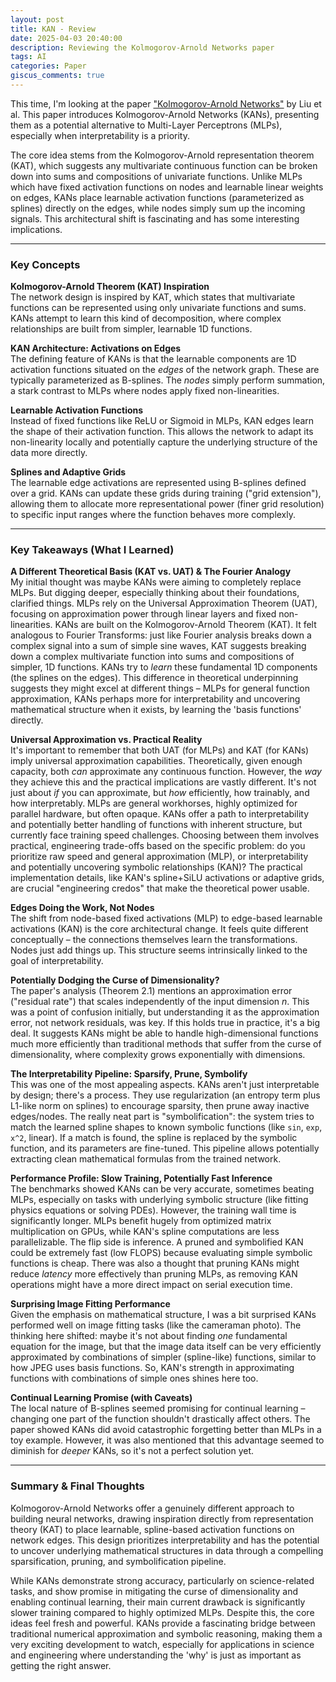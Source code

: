 ```yaml
---
layout: post
title: KAN - Review
date: 2025-04-03 20:40:00
description: Reviewing the Kolmogorov-Arnold Networks paper
tags: AI
categories: Paper
giscus_comments: true
---
```


This time, I'm looking at the paper ["Kolmogorov-Arnold Networks"](https://arxiv.org/abs/2404.19756) by Liu et al. This paper introduces Kolmogorov-Arnold Networks (KANs), presenting them as a potential alternative to Multi-Layer Perceptrons (MLPs), especially when interpretability is a priority.

The core idea stems from the Kolmogorov-Arnold representation theorem (KAT), which suggests any multivariate continuous function can be broken down into sums and compositions of univariate functions. Unlike MLPs which have fixed activation functions on nodes and learnable linear weights on edges, KANs place learnable activation functions (parameterized as splines) directly on the edges, while nodes simply sum up the incoming signals. This architectural shift is fascinating and has some interesting implications.

---

### Key Concepts

**Kolmogorov-Arnold Theorem (KAT) Inspiration**  
The network design is inspired by KAT, which states that multivariate functions can be represented using only univariate functions and sums. KANs attempt to learn this kind of decomposition, where complex relationships are built from simpler, learnable 1D functions.

**KAN Architecture: Activations on Edges**  
The defining feature of KANs is that the learnable components are 1D activation functions situated on the *edges* of the network graph. These are typically parameterized as B-splines. The *nodes* simply perform summation, a stark contrast to MLPs where nodes apply fixed non-linearities.

**Learnable Activation Functions**  
Instead of fixed functions like ReLU or Sigmoid in MLPs, KAN edges learn the shape of their activation function. This allows the network to adapt its non-linearity locally and potentially capture the underlying structure of the data more directly.

**Splines and Adaptive Grids**  
The learnable edge activations are represented using B-splines defined over a grid. KANs can update these grids during training ("grid extension"), allowing them to allocate more representational power (finer grid resolution) to specific input ranges where the function behaves more complexly.

---

### Key Takeaways (What I Learned)

**A Different Theoretical Basis (KAT vs. UAT) & The Fourier Analogy**  
My initial thought was maybe KANs were aiming to completely replace MLPs. But digging deeper, especially thinking about their foundations, clarified things. MLPs rely on the Universal Approximation Theorem (UAT), focusing on approximation power through linear layers and fixed non-linearities. KANs are built on the Kolmogorov-Arnold Theorem (KAT). It felt analogous to Fourier Transforms: just like Fourier analysis breaks down a complex signal into a sum of simple sine waves, KAT suggests breaking down a complex multivariate function into sums and compositions of simpler, 1D functions. KANs try to *learn* these fundamental 1D components (the splines on the edges). This difference in theoretical underpinning suggests they might excel at different things – MLPs for general function approximation, KANs perhaps more for interpretability and uncovering mathematical structure when it exists, by learning the 'basis functions' directly.

**Universal Approximation vs. Practical Reality**  
It's important to remember that both UAT (for MLPs) and KAT (for KANs) imply universal approximation capabilities. Theoretically, given enough capacity, both *can* approximate any continuous function. However, the *way* they achieve this and the practical implications are vastly different. It's not just about *if* you can approximate, but *how* efficiently, how trainably, and how interpretably. MLPs are general workhorses, highly optimized for parallel hardware, but often opaque. KANs offer a path to interpretability and potentially better handling of functions with inherent structure, but currently face training speed challenges. Choosing between them involves practical, engineering trade-offs based on the specific problem: do you prioritize raw speed and general approximation (MLP), or interpretability and potentially uncovering symbolic relationships (KAN)? The practical implementation details, like KAN's spline+SiLU activations or adaptive grids, are crucial "engineering credos" that make the theoretical power usable.

**Edges Doing the Work, Not Nodes**  
The shift from node-based fixed activations (MLP) to edge-based learnable activations (KAN) is the core architectural change. It feels quite different conceptually – the connections themselves learn the transformations. Nodes just add things up. This structure seems intrinsically linked to the goal of interpretability.

**Potentially Dodging the Curse of Dimensionality?**  
The paper's analysis (Theorem 2.1) mentions an approximation error ("residual rate") that scales independently of the input dimension *n*. This was a point of confusion initially, but understanding it as the approximation error, not network residuals, was key. If this holds true in practice, it's a big deal. It suggests KANs might be able to handle high-dimensional functions much more efficiently than traditional methods that suffer from the curse of dimensionality, where complexity grows exponentially with dimensions.

**The Interpretability Pipeline: Sparsify, Prune, Symbolify**  
This was one of the most appealing aspects. KANs aren't just interpretable by design; there's a process. They use regularization (an entropy term plus L1-like norm on splines) to encourage sparsity, then prune away inactive edges/nodes. The really neat part is "symbolification": the system tries to match the learned spline shapes to known symbolic functions (like `sin`, `exp`, `x^2`, linear). If a match is found, the spline is replaced by the symbolic function, and its parameters are fine-tuned. This pipeline allows potentially extracting clean mathematical formulas from the trained network.

**Performance Profile: Slow Training, Potentially Fast Inference**  
The benchmarks showed KANs can be very accurate, sometimes beating MLPs, especially on tasks with underlying symbolic structure (like fitting physics equations or solving PDEs). However, the training wall time is significantly longer. MLPs benefit hugely from optimized matrix multiplication on GPUs, while KAN's spline computations are less parallelizable. The flip side is inference. A pruned and symbolified KAN could be extremely fast (low FLOPS) because evaluating simple symbolic functions is cheap. There was also a thought that pruning KANs might reduce *latency* more effectively than pruning MLPs, as removing KAN operations might have a more direct impact on serial execution time.

**Surprising Image Fitting Performance**  
Given the emphasis on mathematical structure, I was a bit surprised KANs performed well on image fitting tasks (like the cameraman photo). The thinking here shifted: maybe it's not about finding *one* fundamental equation for the image, but that the image data itself can be very efficiently approximated by combinations of simpler (spline-like) functions, similar to how JPEG uses basis functions. So, KAN's strength in approximating functions with combinations of simple ones shines here too.

**Continual Learning Promise (with Caveats)**  
The local nature of B-splines seemed promising for continual learning – changing one part of the function shouldn't drastically affect others. The paper showed KANs did avoid catastrophic forgetting better than MLPs in a toy example. However, it was also mentioned that this advantage seemed to diminish for *deeper* KANs, so it's not a perfect solution yet.

---

### Summary & Final Thoughts
Kolmogorov-Arnold Networks offer a genuinely different approach to building neural networks, drawing inspiration directly from representation theory (KAT) to place learnable, spline-based activation functions on network edges. This design prioritizes interpretability and has the potential to uncover underlying mathematical structures in data through a compelling sparsification, pruning, and symbolification pipeline.

While KANs demonstrate strong accuracy, particularly on science-related tasks, and show promise in mitigating the curse of dimensionality and enabling continual learning, their main current drawback is significantly slower training compared to highly optimized MLPs. Despite this, the core ideas feel fresh and powerful. KANs provide a fascinating bridge between traditional numerical approximation and symbolic reasoning, making them a very exciting development to watch, especially for applications in science and engineering where understanding the 'why' is just as important as getting the right answer.